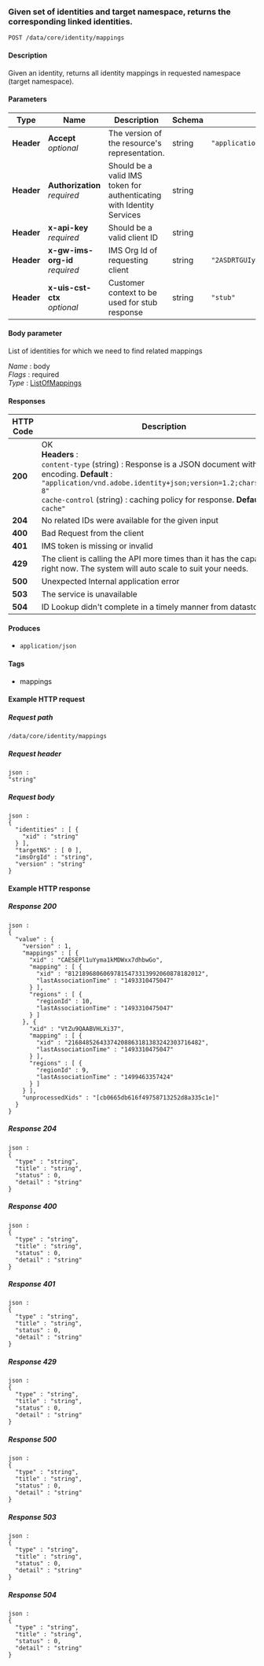 
<a name="getlistofmappings"></a>
### Given set of identities and target namespace, returns the corresponding linked identities.
```
POST /data/core/identity/mappings
```


#### Description
Given an identity, returns all identity mappings in requested namespace (target namespace).


#### Parameters

|Type|Name|Description|Schema|Default|
|---|---|---|---|---|
|**Header**|**Accept**  <br>*optional*|The version of the resource's representation.|string|`"application/vnd.adobe.identity+json;version=1.2"`|
|**Header**|**Authorization**  <br>*required*|Should be a valid IMS token for authenticating with Identity Services|string||
|**Header**|**x-api-key**  <br>*required*|Should be a valid client ID|string||
|**Header**|**x-gw-ims-org-id**  <br>*required*|IMS Org Id of requesting client|string|`"2ASDRTGUIytrOURsdr1001"`|
|**Header**|**x-uis-cst-ctx**  <br>*optional*|Customer context to be used for stub response|string|`"stub"`|


#### Body parameter
List of identities for which we need to find related mappings

*Name* : body  
*Flags* : required  
*Type* : [ListOfMappings](../definitions/ListOfMappings.md#listofmappings)


#### Responses

|HTTP Code|Description|Schema|
|---|---|---|
|**200**|OK  <br>**Headers** :   <br>`content-type` (string) : Response is a JSON document with UTF-8 encoding. **Default** : `"application/vnd.adobe.identity+json;version=1.2;charset=utf-8"`  <br>`cache-control` (string) : caching policy for response. **Default** : `"no-cache"`|[mappingResponse](../definitions/mappingResponse.md#mappingresponse)|
|**204**|No related IDs were available for the given input|[ServiceErrorStatus](../definitions/ServiceErrorStatus.md#serviceerrorstatus)|
|**400**|Bad Request from the client|[ServiceErrorStatus](../definitions/ServiceErrorStatus.md#serviceerrorstatus)|
|**401**|IMS token is missing or invalid|[ServiceErrorStatus](../definitions/ServiceErrorStatus.md#serviceerrorstatus)|
|**429**|The client is calling the API more times than it has the capacity for right now. The system will auto scale to suit your needs.|[ServiceErrorStatus](../definitions/ServiceErrorStatus.md#serviceerrorstatus)|
|**500**|Unexpected Internal application error|[ServiceErrorStatus](../definitions/ServiceErrorStatus.md#serviceerrorstatus)|
|**503**|The service is unavailable|[ServiceErrorStatus](../definitions/ServiceErrorStatus.md#serviceerrorstatus)|
|**504**|ID Lookup didn't complete in a timely manner from datastore.|[ServiceErrorStatus](../definitions/ServiceErrorStatus.md#serviceerrorstatus)|


#### Produces

* `application/json`


#### Tags

* mappings


#### Example HTTP request

##### Request path
```
/data/core/identity/mappings
```


##### Request header
```
json :
"string"
```


##### Request body
```
json :
{
  "identities" : [ {
    "xid" : "string"
  } ],
  "targetNS" : [ 0 ],
  "imsOrgId" : "string",
  "version" : "string"
}
```


#### Example HTTP response

##### Response 200
```
json :
{
  "value" : {
    "version" : 1,
    "mappings" : [ {
      "xid" : "CAESEPl1uYyma1kMDWxx7dhbwGo",
      "mapping" : [ {
        "xid" : "81218968060697815473313992060878182012",
        "lastAssociationTime" : "1493310475047"
      } ],
      "regions" : [ {
        "regionId" : 10,
        "lastAssociationTime" : "1493310475047"
      } ]
    }, {
      "xid" : "VtZu9QAABVHLXi37",
      "mapping" : [ {
        "xid" : "21684852643374208863181383242303716482",
        "lastAssociationTime" : "1493310475047"
      } ],
      "regions" : [ {
        "regionId" : 9,
        "lastAssociationTime" : "1499463357424"
      } ]
    } ],
    "unprocessedXids" : "[cb0665db616f49758713252d8a335c1e]"
  }
}
```


##### Response 204
```
json :
{
  "type" : "string",
  "title" : "string",
  "status" : 0,
  "detail" : "string"
}
```


##### Response 400
```
json :
{
  "type" : "string",
  "title" : "string",
  "status" : 0,
  "detail" : "string"
}
```


##### Response 401
```
json :
{
  "type" : "string",
  "title" : "string",
  "status" : 0,
  "detail" : "string"
}
```


##### Response 429
```
json :
{
  "type" : "string",
  "title" : "string",
  "status" : 0,
  "detail" : "string"
}
```


##### Response 500
```
json :
{
  "type" : "string",
  "title" : "string",
  "status" : 0,
  "detail" : "string"
}
```


##### Response 503
```
json :
{
  "type" : "string",
  "title" : "string",
  "status" : 0,
  "detail" : "string"
}
```


##### Response 504
```
json :
{
  "type" : "string",
  "title" : "string",
  "status" : 0,
  "detail" : "string"
}
```




